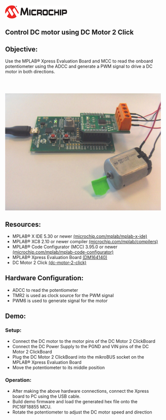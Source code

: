 <div id="readme" class="Box-body readme blob js-code-block-container">
 <article class="markdown-body entry-content p-3 p-md-6" itemprop="text"><p><a href="https://www.microchip.com" rel="nofollow"><img src="images/MicrochipLogo.png" alt="MCHP" style="max-width:100%;"></a></p>

# Control DC motor using DC Motor 2 Click

## Objective:
Use the MPLAB® Xpress Evaluation Board and MCC to read the onboard potentiometer using the ADCC and generate a PWM signal to drive a DC motor in both directions.

</br></br>

<img src="images/dc-motor.jpg" alt="Hardware Setup"/>

## Resources:
- MPLAB® X IDE 5.30 or newer [(microchip.com/mplab/mplab-x-ide)](http://www.microchip.com/mplab/mplab-x-ide)
- MPLAB® XC8 2.10 or newer compiler [(microchip.com/mplab/compilers)](http://www.microchip.com/mplab/compilers)
- MPLAB® Code Configurator (MCC) 3.95.0 or newer [(microchip.com/mplab/mplab-code-configurator)](https://www.microchip.com/mplab/mplab-code-configurator)
- MPLAB® Xpress Evaluation Board [(DM164140)](https://www.microchip.com/Developmenttools/ProductDetails/PartNo/DM164140)
- DC Motor 2 Click [(dc-motor-2-click)](https://www.mikroe.com/dc-motor-2-click)

## Hardware Configuration:

- ADCC to read the potentiometer
- TMR2 is used as clock source for the PWM signal
- PWM6 is used to generate signal for the motor

## Demo:

### Setup:
- Connect the DC motor to the motor pins of the DC Motor 2 ClickBoard
- Connect the DC Power Supply to the PGND and VIN pins of the DC Motor 2 ClickBoard
- Plug the DC Motor 2 ClickBoard into the mikroBUS socket on the MPLAB® Xpress Evaluation Board
- Move the potentiometer to its middle position

### Operation:
- After making the above hardware connections, connect the Xpress board to PC using the USB cable.
- Build demo firmware and load the generated hex file onto the PIC16F18855 MCU.
- Rotate the potentiometer to adjust the DC motor speed and direction
